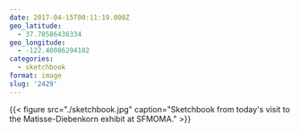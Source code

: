 ```yaml
---
date: 2017-04-15T00:11:19.000Z
geo_latitude:
  - 37.78586436334
geo_longitude:
  - -122.40086294102
categories:
  - sketchbook
format: image
slug: '2429'
---
```


{{< figure src="./sketchbook.jpg" caption="Sketchbook from today's visit to the Matisse-Diebenkorn exhibit at SFMOMA." >}}
